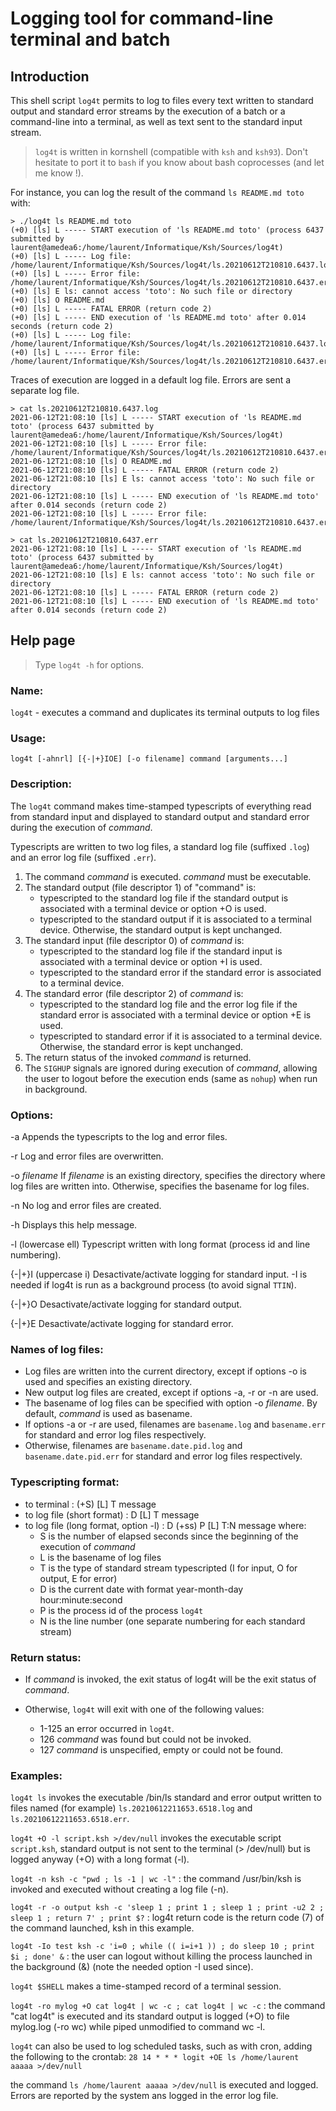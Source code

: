 # Logging tool for command-line terminal and batch

## Introduction

This shell script `log4t` permits to log to files every text written to standard output and standard error streams by the execution of a batch or a command-line into a terminal, as well as text sent to the standard input stream.

> `log4t` is written in kornshell (compatible with `ksh` and `ksh93`). Don't hesitate to port it to `bash` if you know about bash coprocesses (and let me know !).

For instance, you can log the result of the command `ls README.md toto` with:

```
> ./log4t ls README.md toto
(+0) [ls] L ----- START execution of 'ls README.md toto' (process 6437 submitted by laurent@amedea6:/home/laurent/Informatique/Ksh/Sources/log4t)
(+0) [ls] L ----- Log file:   /home/laurent/Informatique/Ksh/Sources/log4t/ls.20210612T210810.6437.log
(+0) [ls] L ----- Error file: /home/laurent/Informatique/Ksh/Sources/log4t/ls.20210612T210810.6437.err
(+0) [ls] E ls: cannot access 'toto': No such file or directory
(+0) [ls] O README.md
(+0) [ls] L ----- FATAL ERROR (return code 2)
(+0) [ls] L ----- END execution of 'ls README.md toto' after 0.014 seconds (return code 2)
(+0) [ls] L ----- Log file:   /home/laurent/Informatique/Ksh/Sources/log4t/ls.20210612T210810.6437.log
(+0) [ls] L ----- Error file: /home/laurent/Informatique/Ksh/Sources/log4t/ls.20210612T210810.6437.err
```

Traces of execution are logged in a default log file.
Errors are sent a separate log file.

```
> cat ls.20210612T210810.6437.log
2021-06-12T21:08:10 [ls] L ----- START execution of 'ls README.md toto' (process 6437 submitted by laurent@amedea6:/home/laurent/Informatique/Ksh/Sources/log4t)
2021-06-12T21:08:10 [ls] L ----- Error file: /home/laurent/Informatique/Ksh/Sources/log4t/ls.20210612T210810.6437.err
2021-06-12T21:08:10 [ls] O README.md
2021-06-12T21:08:10 [ls] L ----- FATAL ERROR (return code 2)
2021-06-12T21:08:10 [ls] E ls: cannot access 'toto': No such file or directory
2021-06-12T21:08:10 [ls] L ----- END execution of 'ls README.md toto' after 0.014 seconds (return code 2)
2021-06-12T21:08:10 [ls] L ----- Error file: /home/laurent/Informatique/Ksh/Sources/log4t/ls.20210612T210810.6437.err
```

```
> cat ls.20210612T210810.6437.err
2021-06-12T21:08:10 [ls] L ----- START execution of 'ls README.md toto' (process 6437 submitted by laurent@amedea6:/home/laurent/Informatique/Ksh/Sources/log4t)
2021-06-12T21:08:10 [ls] E ls: cannot access 'toto': No such file or directory
2021-06-12T21:08:10 [ls] L ----- FATAL ERROR (return code 2)
2021-06-12T21:08:10 [ls] L ----- END execution of 'ls README.md toto' after 0.014 seconds (return code 2)
```

## Help page

> Type `log4t -h` for options.

### Name:

   `log4t` - executes a command and duplicates its terminal outputs to log files

### Usage:
   `log4t [-ahnrl] [{-|+}IOE] [-o filename] command [arguments...]`

### Description:

   The `log4t` command makes time-stamped typescripts of everything read from standard input and displayed to standard output and standard error during the execution of *command*.
   
   Typescripts are written to two log files, a standard log file (suffixed `.log`) and an error log file (suffixed `.err`).

   1. The command *command* is executed. *command* must be executable.
   2. The standard output (file descriptor 1) of "command" is:
      - typescripted to the standard log file if the standard output is associated with a terminal device or option +O is used.
      - typescripted to the standard output if it is associated to a terminal device. Otherwise, the standard output is kept unchanged.
   3. The standard input (file descriptor 0) of *command* is:
      - typescripted to the standard log file if the standard input is associated with a terminal device or option +I is used.
      - typescripted to the standard error if the standard error is associated to a terminal device.
   4. The standard error (file descriptor 2) of *command* is:
      - typescripted to the standard log file and the error log file if the standard error is associated with a terminal device or option +E is used.
      - typescripted to standard error if it is associated to a terminal device. Otherwise, the standard error is kept unchanged.
   5. The return status of the invoked *command* is returned.
   6. The `SIGHUP` signals are ignored during execution of *command*, allowing the user to logout before the execution ends (same as `nohup`) when run in background.

### Options:

   -a               Appends the typescripts to the log and error files.
   
   -r               Log and error files are overwritten.
   
   -o *filename*      If *filename* is an existing directory, specifies the directory where log files are written into.
                    Otherwise, specifies the basename for log files.

   -n               No log and error files are created.

   -h               Displays this help message.
   
   -l (lowercase ell)         Typescript written with long format (process id and line numbering).
   
   {-|+}I (uppercase i)          Desactivate/activate logging for standard input.
                    -I is needed if log4t is run as a background process (to avoid signal `TTIN`).
                    
   {-|+}O           Desactivate/activate logging for standard output.
   
   {-|+}E           Desactivate/activate logging for standard error.

### Names of log files:
   * Log files are written into the current directory, except if options -o is used and specifies an existing directory.
   * New output log files are created, except if options -a, -r or -n are used.
   * The basename of log files can be specified with option -o *filename*. By default, *command* is used as basename.
   * If options -a or -r are used, filenames are `basename.log` and `basename.err` for standard and error log files respectively.
   * Otherwise, filenames are `basename.date.pid.log` and `basename.date.pid.err` for standard and error log files respectively.

### Typescripting format:
   * to terminal : (+S) [L] T message
   * to log file (short format) : D [L] T message
   * to log file (long format, option -l) : D (+ss) P [L] T:N message
     where:
     - S is the number of elapsed seconds since the beginning of the execution of *command*
     - L is the basename of log files
     - T is the type of standard stream typescripted (I for input, O for output, E for error)
     - D is the current date with format year-month-day hour:minute:second
     - P is the process id of the process `log4t`
     - N is the line number (one separate numbering for each standard stream)

### Return status:
   * If *command* is invoked, the exit status of log4t will be the exit status of *command*.
   * Otherwise, `log4t` will exit with one of the following values:

      - 1-125    an error occurred in `log4t`.
      - 126      *command* was found but could not be invoked.
      - 127      *command* is unspecified, empty or could not be found.

### Examples:
   `log4t ls` invokes the executable /bin/ls
      standard and error output written to files named (for example) `ls.20210612211653.6518.log` and `ls.20210612211653.6518.err`.

   `log4t +O -l script.ksh >/dev/null`
      invokes the executable script `script.ksh`,
      standard output is not sent to the terminal (> /dev/null) but is logged anyway (+O) with a long format (-l).

   `log4t -n ksh -c "pwd ; ls -1 | wc -l"` :
      the command /usr/bin/ksh is invoked and executed without creating a log file (-n).

   `log4t -r -o output ksh -c 'sleep 1 ; print 1 ; sleep 1 ; print -u2 2 ; sleep 1 ; return 7' ; print $?` :
      log4t return code is the return code (7) of the command launched, ksh in this example.

   `log4t -Io test ksh -c 'i=0 ; while (( i=i+1 )) ; do sleep 10 ; print $i ; done' &` : 
      the user can logout without killing the process launched in the background (&) (note the needed option -I used since).

   `log4t $SHELL`
      makes a time-stamped record of a terminal session.

   `log4t -ro mylog +O cat log4t | wc -c ; cat log4t | wc -c` :
      the command "cat log4t" is executed and its standard output is logged (+O) to file mylog.log (-ro wc) while piped unmodified to command wc -l.

   `log4t` can also be used to log scheduled tasks, such as with cron, adding the following to the crontab:
      `28 14 * * * logit +OE ls /home/laurent aaaaa >/dev/null`
      
   the command `ls /home/laurent aaaaa >/dev/null` is executed and logged. Errors are reported by the system ans logged in the error log file.

